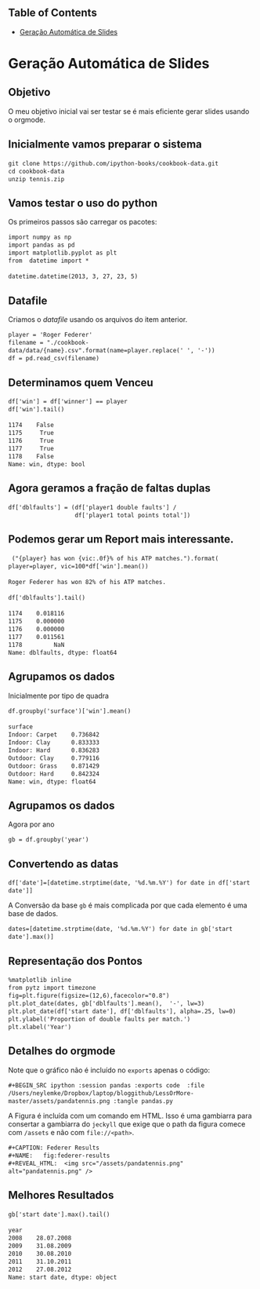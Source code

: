 <div id="table-of-contents">
<h2>Table of Contents</h2>
<div id="text-table-of-contents">
<ul>
<li><a href="#org7270b11">Geração Automática de Slides</a></li>
</ul>
</div>
</div>


<a id="org7270b11"></a>

# Geração Automática de Slides


<a id="org2f62281"></a>

## Objetivo

O meu objetivo inicial vai ser testar se é mais eficiente gerar 
slides usando o orgmode. 


<a id="org6b9f912"></a>

## Inicialmente vamos preparar o sistema

    git clone https://github.com/ipython-books/cookbook-data.git
    cd cookbook-data
    unzip tennis.zip


<a id="org2ae5c4b"></a>

## Vamos testar o uso do python

Os primeiros passos são carregar os pacotes:

    import numpy as np
    import pandas as pd
    import matplotlib.pyplot as plt
    from  datetime import *

    datetime.datetime(2013, 3, 27, 23, 5)


<a id="org30fb93c"></a>

## Datafile

Criamos o *datafile* usando os arquivos do item anterior. 

    player = 'Roger Federer'
    filename = "./cookbook-data/data/{name}.csv".format(name=player.replace(' ', '-')) 
    df = pd.read_csv(filename)


<a id="orgbd5c173"></a>

## Determinamos quem Venceu

    df['win'] = df['winner'] == player
    df['win'].tail()

    1174    False
    1175     True
    1176     True
    1177     True
    1178    False
    Name: win, dtype: bool


<a id="orge95a866"></a>

## Agora geramos a fração de faltas duplas

    df['dblfaults'] = (df['player1 double faults'] / 
                       df['player1 total points total'])


<a id="orgefea2a2"></a>

## Podemos gerar um Report mais interessante.

     ("{player} has won {vic:.0f}% of his ATP matches.").format(
    player=player, vic=100*df['win'].mean())

    Roger Federer has won 82% of his ATP matches.

    df['dblfaults'].tail()

    1174    0.018116
    1175    0.000000
    1176    0.000000
    1177    0.011561
    1178         NaN
    Name: dblfaults, dtype: float64


<a id="org4ded04b"></a>

## Agrupamos os dados

Inicialmente por tipo de quadra

    df.groupby('surface')['win'].mean()

    surface
    Indoor: Carpet    0.736842
    Indoor: Clay      0.833333
    Indoor: Hard      0.836283
    Outdoor: Clay     0.779116
    Outdoor: Grass    0.871429
    Outdoor: Hard     0.842324
    Name: win, dtype: float64


<a id="org96ec475"></a>

## Agrupamos os dados

Agora por ano 

    gb = df.groupby('year')


<a id="org015936f"></a>

## Convertendo as datas

    df['date']=[datetime.strptime(date, '%d.%m.%Y') for date in df['start date']]

 A Conversão da base `gb` é mais complicada por que cada elemento
é uma base de dados. 

    dates=[datetime.strptime(date, '%d.%m.%Y') for date in gb['start date'].max()]


<a id="orgb24290f"></a>

## Representação dos Pontos

    %matplotlib inline
    from pytz import timezone
    fig=plt.figure(figsize=(12,6),facecolor="0.8")
    plt.plot_date(dates, gb['dblfaults'].mean(),  '-', lw=3)
    plt.plot_date(df['start date'], df['dblfaults'], alpha=.25, lw=0)
    plt.ylabel('Proportion of double faults per match.')
    plt.xlabel('Year')


<a id="org840a355"></a>

## Detalhes do orgmode

Note que o gráfico não é incluído no `exports` apenas o código:

    #+BEGIN_SRC ipython :session pandas :exports code  :file /Users/neylemke/Dropbox/laptop/bloggithub/LessOrMore-master/assets/pandatennis.png :tangle pandas.py

A Figura é incluída com um comando em HTML. Isso é uma gambiarra para consertar a
 gambiarra do `jeckyll` que exige que o path da figura comece com `/assets`
e não com `file://<path>`.

    #+CAPTION: Federer Results
    #+NAME:   fig:federer-results
    #+REVEAL_HTML:  <img src="/assets/pandatennis.png" alt="pandatennis.png" />


<a id="orge79f5b0"></a>

## Melhores Resultados

    gb['start date'].max().tail()

    year
    2008    28.07.2008
    2009    31.08.2009
    2010    30.08.2010
    2011    31.10.2011
    2012    27.08.2012
    Name: start date, dtype: object

